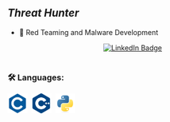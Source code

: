 ## ***Threat Hunter*** <br>

- :seedling: Red Teaming and Malware Development

<div id="badges">
  <a href="https://www.linkedin.com/in/garrettpinto/">
     <p align="center" width="100%">
    <img src="https://img.shields.io/badge/LinkedIn-blue?style=for-the-badge&logo=linkedin&logoColor=white" height="42" width="164" alt="LinkedIn Badge"/> <br>
    <img src="https://komarev.com/ghpvc/?username=your-github-username&style=flat-square&color=blue" alt=""/>
     </p>
  </a>
</div>


### :hammer_and_wrench: Languages:
<div>
  <img src="https://github.com/devicons/devicon/blob/master/icons/c/c-plain.svg" title="C" alt="C" width="40" height="40"/>&nbsp;
  <img src="https://github.com/devicons/devicon/blob/master/icons/cplusplus/cplusplus-plain.svg" title="C++" alt="C++" width="40" height="40"/>&nbsp;
  <img src="https://github.com/devicons/devicon/blob/master/icons/python/python-original.svg" title="Python" alt="Python" width="40" height="40"/>&nbsp;
</div>

<!--
**garrettpinto/garrettpinto** is a ✨ _special_ ✨ repository because its `README.md` (this file) appears on your GitHub profile.

Here are some ideas to get you started:

- 🔭 I’m currently working on ...
- 🌱 I’m currently learning ...
- 👯 I’m looking to collaborate on ...
- 🤔 I’m looking for help with ...
- 💬 Ask me about ...
- 📫 How to reach me: ...
- 😄 Pronouns: ...
- ⚡ Fun fact: ...
-->
